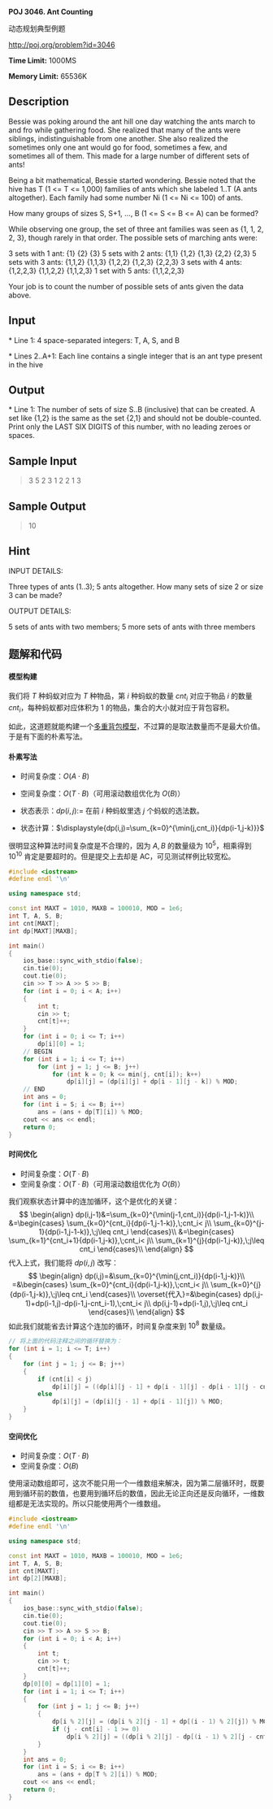 **POJ 3046. Ant Counting**

动态规划典型例题

http://poj.org/problem?id=3046

<!--more-->

**Time Limit:** 1000MS

**Memory Limit:** 65536K

## Description

Bessie was poking around the ant hill one day watching the ants march to and fro while gathering food. She realized that many of the ants were siblings, indistinguishable from one another. She also realized the sometimes only one ant would go for food, sometimes a few, and sometimes all of them. This made for a large number of different sets of ants!

Being a bit mathematical, Bessie started wondering. Bessie noted that the hive has T (1 <= T <= 1,000) families of ants which she labeled 1..T (A ants altogether). Each family had some number Ni (1 <= Ni <= 100) of ants.

How many groups of sizes S, S+1, ..., B (1 <= S <= B <= A) can be formed?

While observing one group, the set of three ant families was seen as {1, 1, 2, 2, 3}, though rarely in that order. The possible sets of marching ants were:

3 sets with 1 ant: {1} {2} {3}
5 sets with 2 ants: {1,1} {1,2} {1,3} {2,2} {2,3}
5 sets with 3 ants: {1,1,2} {1,1,3} {1,2,2} {1,2,3} {2,2,3}
3 sets with 4 ants: {1,2,2,3} {1,1,2,2} {1,1,2,3}
1 set with 5 ants: {1,1,2,2,3}

Your job is to count the number of possible sets of ants given the data above.

## Input

\* Line 1: 4 space-separated integers: T, A, S, and B

\* Lines 2..A+1: Each line contains a single integer that is an ant type present in the hive

## Output

\* Line 1: The number of sets of size S..B (inclusive) that can be created. A set like {1,2} is the same as the set {2,1} and should not be double-counted. Print only the LAST SIX DIGITS of this number, with no leading zeroes or spaces.

## Sample Input

> 3 5 2 3
> 1
> 2
> 2
> 1
> 3

## Sample Output

> 10

## Hint

INPUT DETAILS:

Three types of ants (1..3); 5 ants altogether. How many sets of size 2 or size 3 can be made?


OUTPUT DETAILS:

5 sets of ants with two members; 5 more sets of ants with three members

## 题解和代码

#### 模型构建

我们将 $T$ 种蚂蚁对应为 $T$ 种物品，第 $i$ 种蚂蚁的数量 $cnt_i$ 对应于物品 $i$ 的数量 $cnt_i$，每种蚂蚁都对应体积为 $1$ 的物品，集合的大小就对应于背包容积。

如此，这道题就能构建一个[多重背包模型](https://io.zouht.com/49.html)，不过算的是取法数量而不是最大价值。于是有下面的朴素写法。

#### 朴素写法

- 时间复杂度：$O(A\cdot B)$
- 空间复杂度：$O(T\cdot B)$（可用滚动数组优化为 $O(B)$）

- 状态表示：$dp(i,j):=$ 在前 $i$ 种蚂蚁里选 $j$ 个蚂蚁的选法数。

- 状态计算：$\displaystyle{dp(i,j)=\sum_{k=0}^{\min(j,cnt_i)}{dp(i-1,j-k)}}$

很明显这种算法时间复杂度是不合理的，因为 $A,B$ 的数量级为 $10^5$，相乘得到 $10^{10}$ 肯定是要超时的。但是提交上去却是 AC，可见测试样例比较宽松。

```cpp
#include <iostream>
#define endl '\n'

using namespace std;

const int MAXT = 1010, MAXB = 100010, MOD = 1e6;
int T, A, S, B;
int cnt[MAXT];
int dp[MAXT][MAXB];

int main()
{
    ios_base::sync_with_stdio(false);
    cin.tie(0);
    cout.tie(0);
    cin >> T >> A >> S >> B;
    for (int i = 0; i < A; i++)
    {
        int t;
        cin >> t;
        cnt[t]++;
    }
    for (int i = 0; i <= T; i++)
        dp[i][0] = 1;
    // BEGIN
    for (int i = 1; i <= T; i++)
        for (int j = 1; j <= B; j++)
            for (int k = 0; k <= min(j, cnt[i]); k++)
                dp[i][j] = (dp[i][j] + dp[i - 1][j - k]) % MOD;
    // END
    int ans = 0;
    for (int i = S; i <= B; i++)
        ans = (ans + dp[T][i]) % MOD;
    cout << ans << endl;
    return 0;
}
```

#### 时间优化

- 时间复杂度：$O(T\cdot B)$
- 空间复杂度：$O(T\cdot B)$（可用滚动数组优化为 $O(B)$）

我们观察状态计算中的连加循环，这个是优化的关键：
$$
\begin{align}
dp(i,j-1)&=\sum_{k=0}^{\min(j-1,cnt_i)}{dp(i-1,j-1-k)}\\
&=\begin{cases}
    \sum_{k=0}^{cnt_i}{dp(i-1,j-1-k)},\;cnt_i< j\\
    \sum_{k=0}^{j-1}{dp(i-1,j-1-k)},\;j\leq cnt_i
\end{cases}\\
&=\begin{cases}
    \sum_{k=1}^{cnt_i+1}{dp(i-1,j-k)},\;cnt_i< j\\
    \sum_{k=1}^{j}{dp(i-1,j-k)},\;j\leq cnt_i
\end{cases}\\
\end{align}
$$
代入上式，我们能将 $dp(i,j)$ 改写：
$$
\begin{align}
dp(i,j)=&\sum_{k=0}^{\min(j,cnt_i)}{dp(i-1,j-k)}\\
=&\begin{cases}
    \sum_{k=0}^{cnt_i}{dp(i-1,j-k)},\;cnt_i< j\\
    \sum_{k=0}^{j}{dp(i-1,j-k)},\;j\leq cnt_i
\end{cases}\\
\overset{代入}=&\begin{cases}
    dp(i,j-1)+dp(i-1,j)-dp(i-1,j-cnt_i-1),\;cnt_i< j\\
    dp(i,j-1)+dp(i-1,j),\;j\leq cnt_i
\end{cases}\\
\end{align}
$$
如此我们就能省去计算这个连加的循环，时间复杂度来到 $10^8$ 数量级。

```cpp
// 将上面的代码注释之间的循环替换为：
for (int i = 1; i <= T; i++)
{
    for (int j = 1; j <= B; j++)
    {
        if (cnt[i] < j)
            dp[i][j] = ((dp[i][j - 1] + dp[i - 1][j] - dp[i - 1][j - cnt[i] - 1]) % MOD + MOD) % MOD;
        else
            dp[i][j] = (dp[i][j - 1] + dp[i - 1][j]) % MOD;
    }
}
```

#### 空间优化

- 时间复杂度：$O(T\cdot B)$
- 空间复杂度：$O(B)$

使用滚动数组即可，这次不能只用一个一维数组来解决，因为第二层循环时，既要用到循环前的数值，也要用到循环后的数值，因此无论正向还是反向循环，一维数组都是无法实现的。所以只能使用两个一维数组。

```cpp
#include <iostream>
#define endl '\n'

using namespace std;

const int MAXT = 1010, MAXB = 100010, MOD = 1e6;
int T, A, S, B;
int cnt[MAXT];
int dp[2][MAXB];

int main()
{
    ios_base::sync_with_stdio(false);
    cin.tie(0);
    cout.tie(0);
    cin >> T >> A >> S >> B;
    for (int i = 0; i < A; i++)
    {
        int t;
        cin >> t;
        cnt[t]++;
    }
    dp[0][0] = dp[1][0] = 1;
    for (int i = 1; i <= T; i++)
    {
        for (int j = 1; j <= B; j++)
        {
            dp[i % 2][j] = (dp[i % 2][j - 1] + dp[(i - 1) % 2][j]) % MOD;
            if (j - cnt[i] - 1 >= 0)
                dp[i % 2][j] = ((dp[i % 2][j] - dp[(i - 1) % 2][j - cnt[i] - 1]) % MOD + MOD) % MOD;
        }
    }
    int ans = 0;
    for (int i = S; i <= B; i++)
        ans = (ans + dp[T % 2][i]) % MOD;
    cout << ans << endl;
    return 0;
}
```

